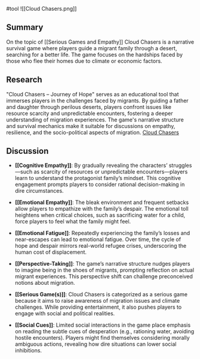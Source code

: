 #tool ![[Cloud Chasers.png]]

## Summary  
On the topic of [[Serious Games and Empathy]] Cloud Chasers is a narrative survival game where players guide a migrant family through a desert, searching for a better life. The game focuses on the hardships faced by those who flee their homes due to climate or economic factors.  

## Research

"Cloud Chasers – Journey of Hope" serves as an educational tool that immerses players in the challenges faced by migrants. By guiding a father and daughter through perilous deserts, players confront issues like resource scarcity and unpredictable encounters, fostering a deeper understanding of migration experiences. The game's narrative structure and survival mechanics make it suitable for discussions on empathy, resilience, and the socio-political aspects of migration. [Cloud Chasers](https://venturebeat.com/games/cloud-chasers-is-a-moving-mobile-exploration-of-the-migrants-journey/) 

## Discussion

- **[[Cognitive Empathy]]**: By gradually revealing the characters’ struggles—such as scarcity of resources or unpredictable encounters—players learn to understand the protagonist family’s mindset. This cognitive engagement prompts players to consider rational decision-making in dire circumstances.​
    
- **[[Emotional Empathy]]**: The bleak environment and frequent setbacks allow players to empathize with the family’s despair. The emotional toll heightens when critical choices, such as sacrificing water for a child, force players to feel what the family might feel.​
    
- **[[Emotional Fatigue]]**: Repeatedly experiencing the family’s losses and near-escapes can lead to emotional fatigue. Over time, the cycle of hope and despair mirrors real-world refugee crises, underscoring the human cost of displacement.​
    
- **[[Perspective-Taking]]**: The game’s narrative structure nudges players to imagine being in the shoes of migrants, prompting reflection on actual migrant experiences. This perspective shift can challenge preconceived notions about migration.​
    
- **[[Serious Game(s)]]**: Cloud Chasers is categorized as a serious game because it aims to raise awareness of migration issues and climate challenges. While providing entertainment, it also pushes players to engage with social and political realities.​
    
- **[[Social Cues]]**: Limited social interactions in the game place emphasis on reading the subtle cues of desperation (e.g., rationing water, avoiding hostile encounters). Players might find themselves considering morally ambiguous actions, revealing how dire situations can lower social inhibitions.​